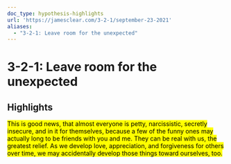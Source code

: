 ```yaml
---
doc_type: hypothesis-highlights
url: 'https://jamesclear.com/3-2-1/september-23-2021'
aliases:
  - "3-2-1: Leave room for the unexpected"
---
```

# 3-2-1: Leave room for the unexpected
## Highlights

<mark>This is good news, that almost everyone is petty, narcissistic, secretly insecure, and in it for themselves, because a few of the funny ones may actually long to be friends with you and me. They can be real with us, the greatest relief. As we develop love, appreciation, and forgiveness for others over time, we may accidentally develop those things toward ourselves, too.</mark>





